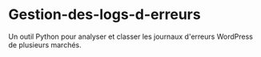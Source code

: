 # Gestion-des-logs-d-erreurs
Un outil Python pour analyser et classer les journaux d'erreurs WordPress de plusieurs marchés.

